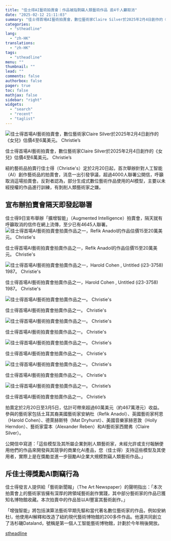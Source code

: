 ```yaml
---
title: "佳士得AI藝術拍賣會｜作品被指剽竊人類藝術作品 逾4千人籲取消"
date: "2025-02-12 21:11:03"
summary: "佳士得首場AI藝術拍賣會，數位藝術家Claire Silver於2025年2月4日創作的《女..."
categories:
  - "stheadline"
lang:
  - "zh-HK"
translations:
  - "zh-HK"
tags:
  - "stheadline"
menu: ""
thumbnail: ""
lead: ""
comments: false
authorbox: false
pager: true
toc: false
mathjax: false
sidebar: "right"
widgets:
  - "search"
  - "recent"
  - "taglist"
---
```


![佳士得首場AI藝術拍賣會，數位藝術家Claire Silver於2025年2月4日創作的《女兒》估價4至6萬美元。 Christie’s](https://image.stheadline.com/f/680p0/0x0/100/none/aa3713abde67d4663dfe5eb3c66c1516/stheadline/inewsmedia/20250212/_2025021221035943356.jpg)

佳士得首場AI藝術拍賣會，數位藝術家Claire Silver於2025年2月4日創作的《女兒》估價4至6萬美元。 Christie’s




紐約藝術品拍賣行佳士得（Christie\'s）定於2月20日起，首次舉辦針對人工智能（AI）創作藝術品的拍賣會，消息一出引發爭議，超過4000人聯署公開信，呼籲取消這場拍賣會。反對者認為，部分生成式數位藝術作品使用的AI模型，主要以未經授權的作品進行訓練，有剝削人類藝術家之嫌。

宣布辦拍賣會隔天即發起聯署
-------------

佳士得9日宣布舉辦「擴增智能」（Augmented Intelligence）拍賣會，隔天就有呼籲取消的信件在網上流傳，至少已有4645人聯署。
 ![佳士得首場AI藝術拍賣會拍賣作品之一，Refik Anadol的作品估價15至20萬美元。 Christie\'s](https://image.hkhl.hk/f/1024p0/0x0/100/none/3a884d639a17e04507b2a05adfc08386/2025-02/07_1.png)


佳士得首場AI藝術拍賣會拍賣作品之一，Refik Anadol的作品估價15至20萬美元。 Christie\'s



 ![佳士得首場AI藝術拍賣會拍賣作品之一，Harold Cohen , Untitled (i23-3758) 1987。  Christie\'s](https://image.hkhl.hk/f/1024p0/0x0/100/none/6d7831bedbc3ebbc5284df190588e64a/2025-02/02_0.png)


佳士得首場AI藝術拍賣會拍賣作品之一，Harold Cohen , Untitled (i23-3758) 1987。 Christie\'s



 ![佳士得首場AI藝術拍賣會拍賣作品之一。 Christie\'s](https://image.hkhl.hk/f/1024p0/0x0/100/none/3ee81ae2da0512103cdc24378b648102/2025-02/03_1.png)


佳士得首場AI藝術拍賣會拍賣作品之一。 Christie\'s



 ![佳士得首場AI藝術拍賣會拍賣作品之一。 Christie\'s](https://image.hkhl.hk/f/1024p0/0x0/100/none/6b65b37e760f743d6af3d767fb702a15/2025-02/04_1.png)


佳士得首場AI藝術拍賣會拍賣作品之一。 Christie\'s



 ![佳士得首場AI藝術拍賣會拍賣作品之一。 Christie\'s](https://image.hkhl.hk/f/1024p0/0x0/100/none/76a6e631ae7e44b95158f163b9ec7d61/2025-02/05_3.png)


佳士得首場AI藝術拍賣會拍賣作品之一。 Christie\'s



 ![佳士得首場AI藝術拍賣會拍賣作品之一。 Christie\'s](https://image.hkhl.hk/f/1024p0/0x0/100/none/072f1c7d4475fc6ca216cda8d76261e9/2025-02/06_0.png)


佳士得首場AI藝術拍賣會拍賣作品之一。 Christie\'s



 ![佳士得首場AI藝術拍賣會拍賣作品之一。 Christie’s](https://image.hkhl.hk/f/1024p0/0x0/100/none/05c13af05e1d408bea4fd8222671948e/2025-02/08_0.png)


佳士得首場AI藝術拍賣會拍賣作品之一。 Christie’s




拍賣定於2月20日至3月5日，估計可帶來超過60萬美元（約467萬港元）收益。參與的藝術家包括土耳其裔美國藝術家安納杜（Refik Anadol）、英國藝術家柯恩（Harold Cohen）、德萊赫斯特（Mat Dryhurst）、美國音樂家赫恩敦（Holly Herndon）、藝術家雷本（Alexander Reben）和AI藝術家西爾弗（Claire Silver）。

公開信中寫道：「這些模型及其所屬企業剝削人類藝術家，未經允許或支付報酬便用他們的作品來開發與其競爭的商業化AI產品，您（佳士得）支持這些模型及其使用者，實際上是在獎勵並進一步鼓勵AI企業大規模剽竊人類藝術作品。」

斥佳士得獎勵AI剽竊行為
------------

佳士得發言人提供給「藝術新聞報」（The Art Newspaper）的聲明指出：「本次拍賣會上的藝術家皆擁有深厚的跨領域藝術創作實踐，其中部分藝術家的作品已獲知名博物館收藏。本次拍賣中的作品皆以AI豐富其藝術創作。」

「增強智能」將包括演算法藝術早期先驅和當代著名數位藝術家的作品，例如安納杜l，他使用AI解釋和改造了紐約現代藝術博物館的200多件作品。他還共同創立了洛杉磯Dataland，號稱是第一個人工智能藝術博物館，計劃於今年稍後開放。

[stheadline](https://std.stheadline.com/realtime/article/2052429/即時-國際-佳士得AI藝術拍賣會-作品被指剽竊人類藝術作品-逾4千人籲取消)
